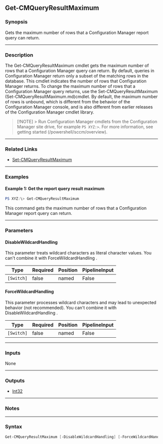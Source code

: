 Get-CMQueryResultMaximum
------------------------




### Synopsis
Gets the maximum number of rows that a Configuration Manager report query can return.



---


### Description

The Get-CMQueryResultMaximum cmdlet gets the maximum number of rows that a Configuration Manager query can return. By default, queries in Configuration Manager return only a subset of the matching rows in the database. This cmdlet indicates the number of rows that Configuration Manager returns. To change the maximum number of rows that a Configuration Manager query returns, use the Set-CMQueryResultMaximum (Set-CMQueryResultMaximum.md)cmdlet. By default, the maximum number of rows is unbound, which is different from the behavior of the Configuration Manager console, and is also different from earlier releases of the Configuration Manager cmdlet library.



> [!NOTE] > Run Configuration Manager cmdlets from the Configuration Manager site drive, for example `PS XYZ:>`. For more information, see getting started (/powershell/sccm/overview).



---


### Related Links
* [Set-CMQueryResultMaximum](Set-CMQueryResultMaximum)





---


### Examples
#### Example 1: Get the report query result maximum
```PowerShell
PS XYZ:\> Get-CMQueryResultMaximum
```
This command gets the maximum number of rows that a Configuration Manager report query can return.


---


### Parameters
#### **DisableWildcardHandling**

This parameter treats wildcard characters as literal character values. You can't combine it with ForceWildcardHandling .






|Type      |Required|Position|PipelineInput|
|----------|--------|--------|-------------|
|`[Switch]`|false   |named   |False        |



#### **ForceWildcardHandling**

This parameter processes wildcard characters and may lead to unexpected behavior (not recommended). You can't combine it with DisableWildcardHandling .






|Type      |Required|Position|PipelineInput|
|----------|--------|--------|-------------|
|`[Switch]`|false   |named   |False        |





---


### Inputs
None





---


### Outputs
* [Int32](https://learn.microsoft.com/en-us/dotnet/api/System.Int32)






---


### Notes




---


### Syntax
```PowerShell
Get-CMQueryResultMaximum [-DisableWildcardHandling] [-ForceWildcardHandling] [<CommonParameters>]
```
